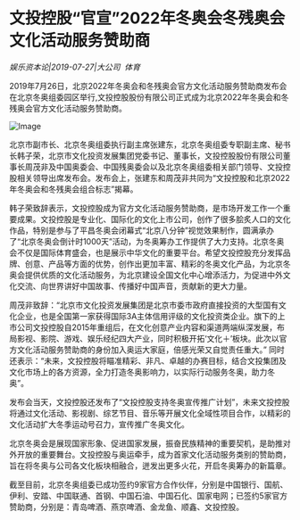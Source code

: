 # 文投控股“官宣”2022年冬奥会冬残奥会文化活动服务赞助商

*娱乐资本论|2019-07-27|大公司 
                                                体育*

2019年7月26日，北京2022年冬奥会和冬残奥会官方文化活动服务赞助商发布会在北京冬奥组委园区举行,文投控股股份有限公司正式成为北京2022年冬奥会和冬残奥会官方文化活动服务赞助商。

![Image](http://static.ylzbl.com/uploads/ueditor/php/upload/image/20190727/1564229030278561.png)

北京市副市长、北京冬奥组委执行副主席张建东，北京冬奥组委专职副主席、秘书长韩子荣，北京市文化投资发展集团党委书记、董事长，文投控股股份有限公司董事长周茂非及中国奥委会、中国残奥委会以及北京冬奥组委相关部门领导、文投控股相关领导出席发布会。发布会上，张建东和周茂非共同为“文投控股和北京2022年冬奥会和冬残奥会组合标志”揭幕。

韩子荣致辞表示，文投控股成为官方文化活动服务赞助商，是市场开发工作一个重要成果。文投控股是专业化、国际化的文化上市公司，创作了很多脍炙人口的文化作品，特别是参与了平昌冬奥会闭幕式“北京八分钟”视觉效果制作，圆满承办了“北京冬奥会倒计时1000天”活动，为冬奥筹办工作提供了大力支持。北京冬奥会不仅是国际体育盛会，也是展示中华文化的重要平台。希望文投控股充分发挥品牌、创意、产品等方面的优势，创作出更加丰富、精彩的冬奥文化产品，为北京冬奥会提供优质的文化活动服务，为北京建设全国文化中心增添活力，为促进中外文化交流、向世界讲好中国故事、传播好中国声音，贡献新的更大力量。

周茂非致辞：“北京市文化投资发展集团是北京市委市政府直接投资的大型国有文化企业，也是全国第一家获得国际3A主体信用评级的文化投资类企业。旗下的上市公司文投控股自2015年重组后，在文化创意产业内容和渠道两端纵深发展，布局影视、影院、游戏、娱乐经纪四大产业，同时积极开拓‘文化＋’板块。此次以官方文化活动服务赞助商的身份加入奥运大家庭，倍感光荣又自觉责任重大。” 同时还表示：“未来，文投控股将瞄准精彩、非凡、卓越的办赛目标，结合文投集团及文化市场上的各方资源，全力打造冬奥影响力，以实际行动服务冬奥，助力冬奥”。

发布会当天，文投控股还发布了“文投控股支持冬奥宣传推广计划”，未来文投控股将通过文化活动、影视剧、综艺节目、音乐等开展文化全域性项目合作，以精彩的文化活动扩大冬季运动号召力，宣传推广冬奥文化。

北京冬奥会是展现国家形象、促进国家发展，振奋民族精神的重要契机，是助推对外开放的重要舞台。文投控股与奥运牵手，成为首家文化活动服务类别的赞助商，旨在将冬奥与公司各文化板块相融合，迸发出更多火花，开启冬奥筹办的新篇章。

截至目前，北京冬奥组委已成功签约9家官方合作伙伴，分别是中国银行、国航、伊利、安踏、中国联通、首钢、中国石油、中国石化、国家电网；已签约5家官方赞助商，分别是：青岛啤酒、燕京啤酒、金龙鱼、顺鑫、文投控股。

